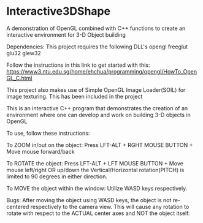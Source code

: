 # Interactive3DShape
A demonstration of OpenGL combined with C++ functions to create an interactive environment for 3-D Object building

Dependencies: 
This project requires the following DLL's 
  opengl 
  freeglut 
  glu32 
  glew32 
  
Follow the instructions in this link to get started with this: https://www3.ntu.edu.sg/home/ehchua/programming/opengl/HowTo_OpenGL_C.html

This project also makes use of Simple OpenGL Image Loader(SOIL) for image texturing. This has been included in the project

This is an interactive C++ program that demonstrates the creation of an environment where one can develop and work on building 3-D objects in OpenGL

To use, follow these instructions:

  To ZOOM in/out on the object: Press LFT-ALT + RGHT MOUSE BUTTON + Move mouse forward/back

  To ROTATE the object: Press LFT-ALT + LFT MOUSE BUTTON + Move mouse left/right OR up/down
          the Vertical/Horizontal rotation(PITCH) is limited to 90 degrees in either direction.
          
  
  To MOVE the object within the window: Utilize WASD keys respectively.
  
  
  
  
  Bugs:
  After moving the object using WASD keys, the object is not re-centered respectively to the camera view. This will cause any rotation to rotate with respect to the ACTUAL center 
  axes and NOT the object itself.
